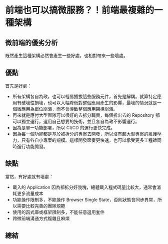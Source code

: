 # 前端也可以搞微服務？！前端最複雜的一種架構

## 微前端的優劣分析

既然產生這種架構必然會產生一些好處，也相對帶來一些壞處。

## 優點

首先是好處：

- 所有架構各自為政，也可以輕易插拔這些服務元件，首先是解耦。就算特定應用有破壞性損壞，也可以大幅降低對整個應用產生的影響，最壞的情況就是一個微應用為單位崩潰，而不會導致整個應用架構崩潰。
- 再來就是應付大型團隊可以很好的去拆分職責，每個拆出去的 Repository 都可以獨立運行，選用自己想要的技術，並且各自為政不影響運行。
- 因為是單一功能部署，所以 CI/CD 的運行更快完成。
- 因為每一個功能都是基於被拆分的專案去開發，所以沒有超大型專案的維護壓力，只有各自小專案的規模。這樣開發節奏更快速，也可以承受更多工程師同時進行功能開發。

## 缺點

當然，有好處就有壞處：

- 載入的 Application 因為都拆分好幾塊，總體載入程式碼量比較大，通常會消耗更多流量成本
- 功能操作限制多，不能操作 Browser Single State，否則狀態會同步異常，所以需要比較完善的團隊規範
- 使用的函式庫或框架限制多，不能任意選用套件
- 跨微前端溝通方式複雜且麻煩

## 總結
